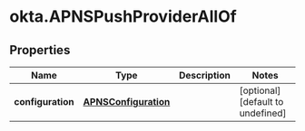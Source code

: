# okta.APNSPushProviderAllOf

## Properties

Name | Type | Description | Notes
------------ | ------------- | ------------- | -------------
**configuration** | [**APNSConfiguration**](APNSConfiguration.md) |  | [optional] [default to undefined]

